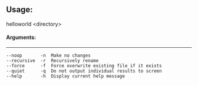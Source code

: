 Usage:
---------------------------
helloworld \<directory\>


#### Arguments: ####
---------------------------
    --noop       -n  Make no changes
    --recursive  -r  Recursively rename
    --force      -f  Force overwrite existing file if it exists
    --quiet      -q  Do not output individual results to screen
    --help       -h  Display current help message
